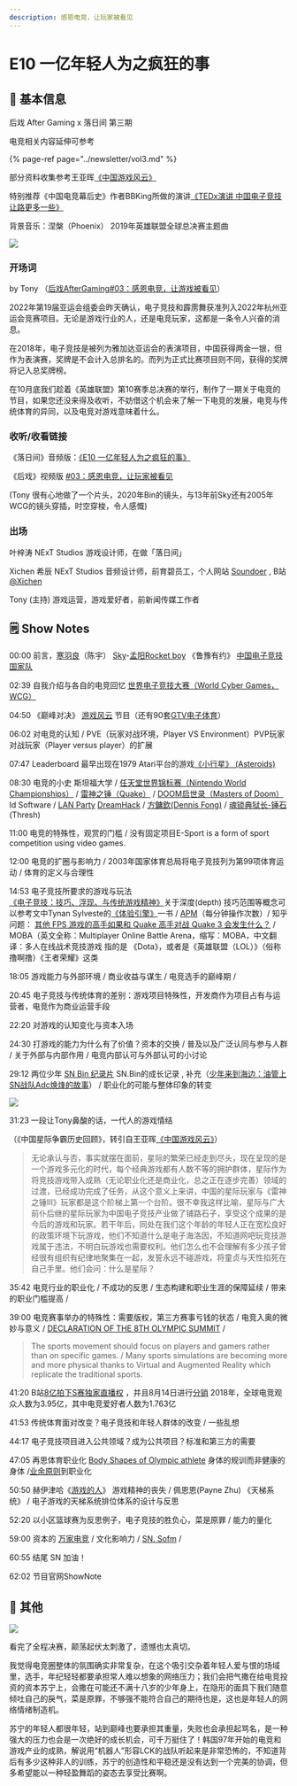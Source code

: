 ```yaml
---
description: 感恩电竞，让玩家被看见
---
```


# E10 一亿年轻人为之疯狂的事

## 🎩 基本信息

后戏 After Gaming x 落日间 第三期

电竞相关内容延伸可参考

{% page-ref page="../newsletter/vol3.md" %}

部分资料收集参考王亚晖[《中国游戏风云》](https://book.douban.com/subject/30399060/)

特别推荐《中国电竞幕后史》作者BBKing所做的演讲[《TEDx演讲 中国电子竞技 让路更多一些》](https://xpaidia.com/ghost/#/editor/post/5f9c582e3ac24b2335c71f1a)

背景音乐：涅槃（Phoenix） 2019年英雄联盟全球总决赛主题曲

![](../.gitbook/assets/e10.png)

### 开场词

by Tony （[后戏AfterGaming\#03：感恩电竞，让游戏被看见](https://mp.weixin.qq.com/s/hsHGaa-THMpoDzYnGSJ4_Q)）

2022年第19届亚运会组委会昨天确认，电子竞技和霹雳舞获准列入2022年杭州亚运会竞赛项目。无论是游戏行业的人，还是电竞玩家，这都是一条令人兴奋的消息。

在2018年，电子竞技是被列为雅加达亚运会的表演项目，中国获得两金一银，但作为表演赛，奖牌是不会计入总排名的。而列为正式比赛项目则不同，获得的奖牌将记入总奖牌榜。

在10月底我们趁着《英雄联盟》第10赛季总决赛的举行，制作了一期关于电竞的节目，如果您还没来得及收听，不妨借这个机会来了解一下电竞的发展，电竞与传统体育的异同，以及电竞对游戏意味着什么。

### 收听/收看链接

《落日间》音频版：[《E10 一亿年轻人为之疯狂的事》](https://www.xiaoyuzhoufm.com/episodes/5f9c6e8f83c34e85dd499adb?s=eyJ1IjogIjVlYmNkNzkwMjFhYzg1ODA0MTJiNzcxMCJ9)

《后戏》视频版 [\#03：感恩电竞，让玩家被看见](https://www.bilibili.com/video/BV1rT4y1F7Ba)

\(Tony 很有心地做了一个片头，2020年Bin的镜头，与13年前Sky还有2005年WCG的镜头穿插，时空穿梭，令人感慨\)

### 出场

叶梓涛 NExT Studios 游戏设计师，在做「落日间」

Xichen 希辰 NExT Studios 音频设计师，前育碧员工，个人网站 [Soundoer](https://soundoer.com/) , B站 [@Xichen](https://space.bilibili.com/157914767)

Tony \(主持\) 游戏运营，游戏爱好者，前新闻传媒工作者

## 🗒 Show Notes

00:00 前言，[寒羽良](https://www.sohu.com/a/364297051_116000)（陈宇） [Sky](https://3g.163.com/game/video/V6SND1DAD.html)-[孟阳Rocket boy](https://www.bilibili.com/video/BV11s411v74g?from=search&seid=1873761270865476302) 《鲁豫有约》 [中国电子竞技国家队](https://baike.baidu.com/item/%E4%B8%AD%E5%9B%BD%E7%94%B5%E5%AD%90%E7%AB%9E%E6%8A%80%E5%9B%BD%E5%AE%B6%E9%98%9F/8804252?fr=aladdin)

02:39 自我介绍与各自的电竞回忆 [世界电子竞技大赛（World Cyber Games，WCG）](https://baike.baidu.com/item/%E4%B8%96%E7%95%8C%E7%94%B5%E5%AD%90%E7%AB%9E%E6%8A%80%E5%A4%A7%E8%B5%9B/3567247?fromtitle=WCG&fromid=6705&fr=aladdin)

04:50 《巅峰对决》 [游戏风云](https://baike.baidu.com/item/%E6%B8%B8%E6%88%8F%E9%A3%8E%E4%BA%91/4496188?fr=aladdin) 节目（还有90套[GTV电子体育](https://baike.baidu.com/item/GTV%E7%94%B5%E5%AD%90%E4%BD%93%E8%82%B2/698811?fr=aladdin)）

06:02 对电竞的认知 / PVE（玩家对战环境，Player VS Environment）PVP玩家对战玩家（Player versus player）的扩展

07:47 Leaderboard 最早出现在1979 Atari平台的游戏[《小行星》 \(Asteroids\)](https://en.wikipedia.org/wiki/Asteroids_%28video_game%29)

08:30 电竞的小史 斯坦福大学 / [任天堂世界锦标赛（Nintendo World Championships）](https://baike.baidu.com/item/%E4%BB%BB%E5%A4%A9%E5%A0%82%E4%B8%96%E7%95%8C%E9%94%A6%E6%A0%87%E8%B5%9B/17392073?fr=aladdin) / [雷神之锤（Quake）](https://baike.baidu.com/item/%E9%9B%B7%E7%A5%9E%E4%B9%8B%E9%94%A4/1020067) / [DOOM启世录（Masters of Doom）](https://book.douban.com/subject/1152971/) Id Software / [LAN Party](https://en.wikipedia.org/wiki/LAN_party) [DreamHack](https://en.wikipedia.org/wiki/DreamHack) / [方鏞欽\(Dennis Fong\)](https://en.wikipedia.org/wiki/Dennis_Fong) / [魂锁典狱长-锤石](https://na.leagueoflegends.com/en-us/champions/thresh/) \(Thresh\)

11:00 电竞的特殊性，观赏的门槛 / 没有固定项目E-Sport is a form of sport competition using video games.

12:00 电竞的扩圈与影响力 / 2003年国家体育总局将电子竞技列为第99项体育运动 / 体育的定义与合理性

14:53 电子竞技所要求的游戏与玩法 [《电子竞技：技巧、浮现、与传统游戏精神》](https://zhuanlan.zhihu.com/p/23026441)关于深度\(depth\) 技巧范围等概念可以参考文中Tynan Sylveste的[《体验引擎》](https://book.douban.com/subject/26323699/)一书 / [APM](https://baike.baidu.com/item/APM/516)（每分钟操作次数）/ 知乎问题： [其他 FPS 游戏的高手如果和 Quake 高手对战 Quake 3 会发生什么？](https://www.zhihu.com/question/40553611/answer/87729340) / MOBA（英文全称：Multiplayer Online Battle Arena，缩写：MOBA，中文翻译：多人在线战术竞技游戏 指的是 《Dota》，或者是《英雄联盟（LOL）》（俗称撸啊撸）《王者荣耀》这类

18:05 游戏能力与外部环境 / 商业收益与谋生 / 电竞选手的巅峰期 /

20:45 电子竞技与传统体育的差别：游戏项目特殊性，开发商作为项目占有与运营者，电竞作为商业运营手段

22:20 对游戏的认知变化与资本入场

24:30 打游戏的能力为什么有了价值？资本的交换 / 普及以及广泛认同与参与人群 / 关于外部与内部作用 / 电竞内部认可与外部认可的小讨论

29:12 两位少年 [SN Bin 纪录片](https://v.qq.com/x/cover/mzc0020085wxasb/u0034xsakxt.html) SN.Bin的成长记录 , 补充（[少年来到海边：油管上SN战队Adc焕烽的故事](https://www.bilibili.com/video/BV1VA411E7Lp/?spm_id_from=333.788.videocard.0)） / 职业化的可能与整体印象的转变

![](../.gitbook/assets/snbin.jpg)

31:23 一段让Tony鼻酸的话，一代人的游戏情结

（《中国星际争霸历史回顾》，转引自王亚晖[《中国游戏风云》](https://book.douban.com/subject/30399060/)）

> 无论承认与否，事实就摆在面前，星际的繁荣已经走到尽头，现在呈现的是一个游戏多元化的时代，每个经典游戏都有人数不等的拥护群体，星际作为将竞技游戏带入成熟（无论职业化还是商业化，总之正在逐步完善）领域的过渡，已经成功完成了任务，从这个意义上来讲，中国的星际玩家与《雷神之锤Ⅲ》玩家都是这个阶梯上第一个台阶。很不幸我这样比喻，星际与广大前仆后继的星际玩家为中国电子竞技产业做了铺路石子，享受这个成果的是今后的游戏和玩家。若干年后，同处在我们这个年龄的年轻人正在宽松良好的政策环境下玩游戏，他们不知道什么是电子海洛因，不知道网吧玩竞技游戏属于违法，不明白玩游戏也需要权利。他们怎么也不会理解有多少孩子曾经很有组织有纪律地聚集在一起，发誓永远不碰游戏，将童贞与天性掐死在自己手里。他们会问：什么是星际？

35:42 电竞行业的职业化 / 不成功的反思 / 生态构建和职业生涯的保障延续 / 带来的职业门槛提高 /

39:00 电竞赛事举办的特殊性：需要版权，第三方赛事亏钱的状态 / 电竞入奥的微妙与意义 / [DECLARATION OF THE 8TH OLYMPIC SUMMIT](https://www.olympic.org/news/declaration-of-the-8th-olympic-summit) /

> The sports movement should focus on players and gamers rather than on specific games. / Many sports simulations are becoming more and more physical thanks to Virtual and Augmented Reality which replicate the traditional sports.

41:20 B站[8亿拍下S赛独家直播权](https://www.zhihu.com/question/359128416) ，并且8月14日进行[分销](https://www.zhihu.com/question/414193215/answer/1411350490) 2018年，全球电竞观众人数为3.95亿，其中电竞爱好者人数为1.763亿

41:53 传统体育面对改变？电子竞技和年轻人群体的改变 / 一些乱想

44:17 电子竞技项目进入公共领域？成为公共项目？标准和第三方的需要

47:05 再思体育职业化 [Body Shapes of Olympic athlete](https://www.google.com/search?q=athlete+body+types+by+sport&newwindow=1&rlz=1C1CHWL_zh-CNHK895HK895&hl=zh-CN&sxsrf=ALeKk02WDFdMhApKyV5UIjWfeY_sIRM8dQ:1604080154666&source=lnms&tbm=isch&sa=X&ved=2ahUKEwieo72e8NzsAhWTtp4KHT7bC_IQ_AUoAXoECAwQAw&biw=1857&bih=816#imgrc=IxDewtSPBIss1M&imgdii=AhQIu-UdKWzH3M) 身体的规训而非健康的身体 /[业余原则](https://www.rulesofsport.com/faq/can-professional-athletes-compete-in-the-olympics.html)到职业化

50:50 赫伊津哈《[游戏的人](https://book.douban.com/subject/2269047/)》 游戏精神的丧失 / 佩恩恩\(Payne Zhu\) 《天梯系统》 / 电子游戏的天梯系统排位体系的设计与反思

52:20 以小区篮球赛为反思例子，电子竞技的胜负心，菜是原罪 / 能力的量化

59:00 资本的 [万家电竞](https://www.zhihu.com/question/266164830/answer/304674331) / 文化影响力 / [SN. Sofm](https://www.bilibili.com/video/BV1Xa4y157RX?from=search&seid=16525312052143003171) /

60:55 结尾 SN 加油！

62:02 节目官网ShowNote

## 🐖 其他

![](../.gitbook/assets/lolwc2020.png)

看完了全程决赛，颠荡起伏太刺激了，遗憾也太真切。

我觉得电竞圈整体的氛围确实非常复杂，在这个吸引交杂着年轻人爱与恨的场域里，选手，年纪轻轻都要承担常人难以想象的网络压力；我们会把气撒在给电竞投资的资本苏宁上，会撒在可能还不满十八岁的少年身上，在隐形的面具下我们随意倾吐自己的戾气，菜是原罪，不够强不能符合自己的期待也是，这也是年轻人的网络情绪制造机。

苏宁的年轻人都很年轻，站到巅峰也要承担其重量，失败也会承担起骂名，是一种强大的压力也会是一次绝好的成长机会，可千万挺住了！韩国97年开始的电竞和游戏产业的成熟，解说用“机器人”形容LCK的战队听起来是非常恐怖的，不知道背后有多少这种非人的训练，苏宁的创造性和平稳还是没有达到一个完美的协调，但多希望能以一种轻盈舞蹈的姿态去享受比赛啊。

